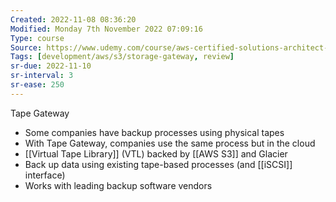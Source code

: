 ```yaml
---
Created: 2022-11-08 08:36:20
Modified: Monday 7th November 2022 07:09:16
Type: course
Source: https://www.udemy.com/course/aws-certified-solutions-architect-associate-saa-c01/?xref=E0Aed11STH4LPUQvCz0GJFABTmM=
Tags: [development/aws/s3/storage-gateway, review]
sr-due: 2022-11-10
sr-interval: 3
sr-ease: 250
---
```


Tape Gateway
- Some companies have backup processes using physical tapes
- With Tape Gateway, companies use the same process but in the cloud
- [[Virtual Tape Library]] (VTL) backed by [[AWS S3]] and Glacier
- Back up data using existing tape-based processes (and [[iSCSI]] interface)
- Works with leading backup software vendors